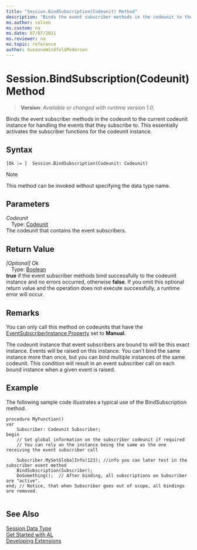 ```yaml
---
title: "Session.BindSubscription(Codeunit) Method"
description: "Binds the event subscriber methods in the codeunit to the current codeunit instance for handling the events that they subscribe to."
ms.author: solsen
ms.custom: na
ms.date: 07/07/2021
ms.reviewer: na
ms.topic: reference
author: SusanneWindfeldPedersen
---
```

[//]: # (START>DO_NOT_EDIT)
[//]: # (IMPORTANT:Do not edit any of the content between here and the END>DO_NOT_EDIT.)
[//]: # (Any modifications should be made in the .xml files in the ModernDev repo.)
# Session.BindSubscription(Codeunit) Method
> **Version**: _Available or changed with runtime version 1.0._

Binds the event subscriber methods in the codeunit to the current codeunit instance for handling the events that they subscribe to. This essentially activates the subscriber functions for the codeunit instance.


## Syntax
```AL
[Ok := ]  Session.BindSubscription(Codeunit: Codeunit)
```
> [!NOTE]
> This method can be invoked without specifying the data type name.
## Parameters
*Codeunit*  
&emsp;Type: [Codeunit](../codeunit/codeunit-data-type.md)  
The codeunit that contains the event subscribers.  


## Return Value
*[Optional] Ok*  
&emsp;Type: [Boolean](../boolean/boolean-data-type.md)  
**true** if the event subscriber methods bind successfully to the codeunit instance and no errors occurred, otherwise **false**. If you omit this optional return value and the operation does not execute successfully, a runtime error will occur.  


[//]: # (IMPORTANT: END>DO_NOT_EDIT)

## Remarks  
 You can only call this method on codeunits that have the [EventSubscriberInstance Property](../../properties/devenv-eventsubscriberinstance-property.md) set to **Manual**.  
  
The codeunit instance that event subscribers are bound to will be this exact instance. Events will be raised on this instance. You can't bind the same instance more than once, but you can bind multiple instances of the same codeunit. This condition will result in an event subscriber call on each bound instance when a given event is raised.  
  
## Example  
 
The following sample code illustrates a typical use of the BindSubscription method.  
  
```al
procedure MyFunction()
var  
    Subscriber: Codeunit Subscriber;  
begin
    // Set global information on the subscriber codeunit if required  
    // You can rely on the instance being the same as the one receiving the event subscriber call  
  
    Subscriber.MySetGlobalInfo(123); //info you can later test in the subscriber event method
    BindSubscription(Subscriber);  
    DoSomething();  // After binding, all subscriptions on Subscriber are "active".  
end; // Notice, that when Subscriber goes out of scope, all bindings are removed.  
  
```  
  

## See Also
[Session Data Type](session-data-type.md)  
[Get Started with AL](../../devenv-get-started.md)  
[Developing Extensions](../../devenv-dev-overview.md)
